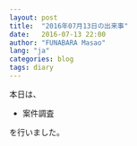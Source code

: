 ```yaml
---
layout: post
title:  "2016年07月13日の出来事"
date:   2016-07-13 22:00
author: "FUNABARA Masao"
lang: "ja"
categories: blog
tags: diary
---
```


本日は、

* 案件調査

を行いました。
